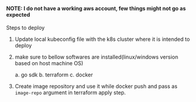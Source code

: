 #### NOTE: I do not have a working aws account, few things might not go as expected

Steps to deploy

1. Update local kubeconfig file with the k8s cluster where it is intended to deploy

2. make sure to bellow softwares are installed(linux/windows version based on host machine OS)

    a. go sdk
    b. terraform
    c. docker

3. Create image repository and use it while docker push and pass as `image-repo` argument in terraform apply step.
